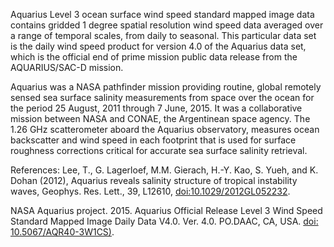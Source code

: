 Aquarius Level 3 ocean surface wind speed standard mapped image data contains gridded 1 degree spatial resolution wind speed data averaged over a range of temporal scales, from daily to seasonal. This particular data set is the daily wind speed product for version 4.0 of the Aquarius data set, which is the official end of prime mission public data release from the AQUARIUS/SAC-D mission.  

Aquarius was a NASA pathfinder mission providing routine, global remotely sensed sea surface salinity measurements from space over the ocean for the period 25 August, 2011 through 7 June, 2015. It was a collaborative mission between NASA and CONAE, the Argentinean space agency. The 1.26 GHz scatterometer aboard the Aquarius observatory, measures ocean backscatter and wind speed in each footprint that is used for surface roughness corrections critical for accurate sea surface salinity retrieval.

References:
Lee, T., G. Lagerloef, M.M. Gierach, H.-Y. Kao, S. Yueh, and K. Dohan (2012), Aquarius reveals salinity structure of tropical instability waves, Geophys. Res. Lett., 39, L12610, [doi:10.1029/2012GL052232](http://dx.doi.org/10.1029/2012GL052232).

NASA Aquarius project. 2015. Aquarius Official Release Level 3 Wind Speed Standard Mapped Image Daily Data V4.0. Ver. 4.0. PO.DAAC,	CA,	USA. [doi: 10.5067/AQR40-3W1CS)](http://dx.doi.org/10.5067/AQR40-3W1CS).

